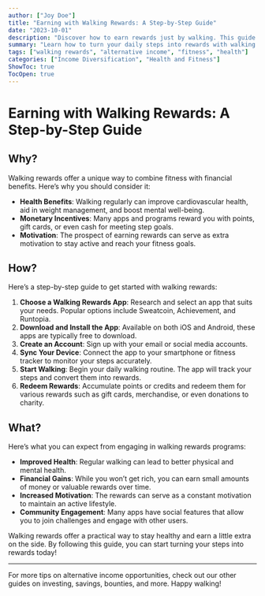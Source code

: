 ```yaml
---
author: ["Joy Doe"]
title: "Earning with Walking Rewards: A Step-by-Step Guide"
date: "2023-10-01"
description: "Discover how to earn rewards just by walking. This guide explains why walking rewards are beneficial, how to get started, and what you can expect."
summary: "Learn how to turn your daily steps into rewards with walking rewards apps. This guide covers the benefits, steps to get started, and potential outcomes."
tags: ["walking rewards", "alternative income", "fitness", "health"]
categories: ["Income Diversification", "Health and Fitness"]
ShowToc: true
TocOpen: true
---
```


# Earning with Walking Rewards: A Step-by-Step Guide

## Why?

Walking rewards offer a unique way to combine fitness with financial benefits. Here’s why you should consider it:

- **Health Benefits**: Walking regularly can improve cardiovascular health, aid in weight management, and boost mental well-being.
- **Monetary Incentives**: Many apps and programs reward you with points, gift cards, or even cash for meeting step goals.
- **Motivation**: The prospect of earning rewards can serve as extra motivation to stay active and reach your fitness goals.

## How?

Here’s a step-by-step guide to get started with walking rewards:

1. **Choose a Walking Rewards App**: Research and select an app that suits your needs. Popular options include Sweatcoin, Achievement, and Runtopia.
2. **Download and Install the App**: Available on both iOS and Android, these apps are typically free to download.
3. **Create an Account**: Sign up with your email or social media accounts.
4. **Sync Your Device**: Connect the app to your smartphone or fitness tracker to monitor your steps accurately.
5. **Start Walking**: Begin your daily walking routine. The app will track your steps and convert them into rewards.
6. **Redeem Rewards**: Accumulate points or credits and redeem them for various rewards such as gift cards, merchandise, or even donations to charity.

## What?

Here’s what you can expect from engaging in walking rewards programs:

- **Improved Health**: Regular walking can lead to better physical and mental health.
- **Financial Gains**: While you won’t get rich, you can earn small amounts of money or valuable rewards over time.
- **Increased Motivation**: The rewards can serve as a constant motivation to maintain an active lifestyle.
- **Community Engagement**: Many apps have social features that allow you to join challenges and engage with other users.

Walking rewards offer a practical way to stay healthy and earn a little extra on the side. By following this guide, you can start turning your steps into rewards today!

---

For more tips on alternative income opportunities, check out our other guides on investing, savings, bounties, and more. Happy walking!